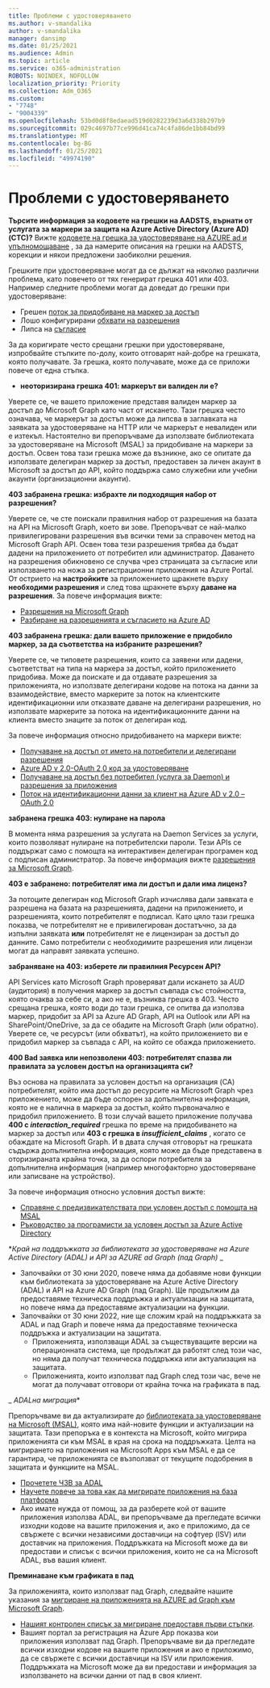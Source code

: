 ```yaml
---
title: Проблеми с удостоверяването
ms.author: v-smandalika
author: v-smandalika
manager: dansimp
ms.date: 01/25/2021
ms.audience: Admin
ms.topic: article
ms.service: o365-administration
ROBOTS: NOINDEX, NOFOLLOW
localization_priority: Priority
ms.collection: Adm_O365
ms.custom:
- "7748"
- "9004339"
ms.openlocfilehash: 53bd0d8f8edaead519d0282239d3a6d338b297b9
ms.sourcegitcommit: 029c4697b77ce996d41ca74c4fa86de1bb84bd99
ms.translationtype: MT
ms.contentlocale: bg-BG
ms.lasthandoff: 01/25/2021
ms.locfileid: "49974190"
---
```

# <a name="authentication-issues"></a>Проблеми с удостоверяването

**Търсите информация за кодовете на грешки на AADSTS, върнати от услугата за маркери за защита на Azure Active Directory (Azure AD) (СТС)?** Вижте [кодовете на грешка за удостоверяване на AZURE ad и упълномощаване](https://docs.microsoft.com/azure/active-directory/develop/reference-aadsts-error-codes) , за да намерите описания на грешки на AADSTS, корекции и някои предложени заобиколни решения.

Грешките при удостоверяване могат да се дължат на няколко различни проблема, като повечето от тях генерират грешка 401 или 403. Например следните проблеми могат да доведат до грешки при удостоверяване:

- Грешен [поток за придобиване на маркер за достъп](https://docs.microsoft.com/azure/active-directory/develop/authentication-vs-authorization) 
- Лошо конфигурирани [обхвати на разрешения](https://docs.microsoft.com/azure/active-directory/develop/v2-permissions-and-consent) 
- Липса на [съгласие](https://docs.microsoft.com/azure/active-directory/develop/howto-convert-app-to-be-multi-tenant#understanding-user-and-admin-consent)

За да коригирате често срещани грешки при удостоверяване, изпробвайте стъпките по-долу, които отговарят най-добре на грешката, която получавате. За грешка, която получавате, може да се приложи повече от една стъпка.

- **неоторизирана грешка 401: маркерът ви валиден ли е?**

Уверете се, че вашето приложение представя валиден маркер за достъп до Microsoft Graph като част от искането. Тази грешка често означава, че маркерът за достъп може да липсва в заглавката на заявката за удостоверяване на HTTP или че маркерът е невалиден или е изтекъл. Настоятелно ви препоръчваме да използвате библиотеката за удостоверяване на Microsoft (MSAL) за придобиване на маркери за достъп. Освен това тази грешка може да възникне, ако се опитате да използвате делегиран маркер за достъп, предоставен за личен акаунт в Microsoft за достъп до API, който поддържа само служебни или учебни акаунти (организационни акаунти).

**403 забранена грешка: избрахте ли подходящия набор от разрешения?**

Уверете се, че сте поискали правилния набор от разрешения на базата на API на Microsoft Graph, което ви зове. Препоръчват се най-малко привилегировани разрешения във всички теми за справочен метод на Microsoft Graph API. Освен това тези разрешения трябва да бъдат дадени на приложението от потребител или администратор. Даването на разрешения обикновено се случва чрез страницата за съгласие или използването на ножа за регистрационни приложения на Azure Portal. От острието на **настройките** за приложението щракнете върху **необходими разрешения** и след това щракнете върху **даване на разрешения**. За повече информация вижте:

- [Разрешения на Microsoft Graph](https://docs.microsoft.com/graph/permissions-reference) 
- [Разбиране на разрешенията и съгласието на Azure AD](https://docs.microsoft.com/azure/active-directory/develop/v2-permissions-and-consent)

**403 забранена грешка: дали вашето приложение е придобило маркер, за да съответства на избраните разрешения?**

Уверете се, че типовете разрешения, които са заявени или дадени, съответстват на типа на маркера за достъп, който приложението придобива. Може да поискате и да отдавате разрешения за приложенията, но използвате делегирани кодове на потока на данни за взаимодействие, вместо маркерите за поток на клиентските идентификационни или отказвате даване на делегирани разрешения, но използвате маркерите за потока на идентификационните данни на клиента вместо знаците за поток от делегиран код.

За повече информация относно придобиването на маркери вижте:

- [Получаване на достъп от името на потребители и делегирани разрешения](https://docs.microsoft.com/graph/auth-v2-user) 
- [Azure AD v 2.0-OAuth 2,0 код за удостоверяване](https://docs.microsoft.com/azure/active-directory/develop/v2-oauth2-auth-code-flow) 
- [Получаване на достъп без потребител (услуга за Daemon) и разрешения за приложения](https://docs.microsoft.com/graph/auth-v2-service) 
- [Поток на идентификационни данни за клиент на Azure AD v 2.0 – OAuth 2,0](https://docs.microsoft.com/azure/active-directory/develop/v2-oauth2-client-creds-grant-flow)

**забранена грешка 403: нулиране на парола**

В момента няма разрешения за услугата на Daemon Services за услуги, които позволяват нулиране на потребителски пароли. Тези APIs се поддържат само с помощта на интерактивен делегиран програмен код с подписан администратор. За повече информация вижте [разрешения за Microsoft Graph](https://docs.microsoft.com/graph/permissions-reference).

**403 е забранено: потребителят има ли достъп и дали има лиценз?**

За потоците делегиран код Microsoft Graph изчислява дали заявката е разрешена на базата на разрешенията, дадени на приложението, и разрешенията, които потребителят е подписал. Като цяло тази грешка показва, че потребителят не е привилегирован достатъчно, за да изпълни заявката **или** потребителят не е лицензиран за достъп до данните. Само потребители с необходимите разрешения или лицензи могат да направят заявката успешно.

**забраняване на 403: изберете ли правилния Ресурсен API?**

API Services като Microsoft Graph проверяват дали искането за *AUD* (аудитория) в получения маркер за достъп съвпада със стойността, която очаква за себе си, а ако не е, възниква грешка в 403. Често срещана грешка, която води до тази грешка, се опитва да използва маркер, придобит за API за Azure AD Graph, API на Outlook или API на SharePoint/OneDrive, за да се обадите на Microsoft Graph (или обратно). Уверете се, че ресурсът (или обхватът), на който приложението ви е придобил маркер за съвпада с API, на който се обажда приложението.

**400 Bad заявка или непозволени 403: потребителят спазва ли правилата за условен достъп на организацията си?**

Въз основа на правилата за условен достъп на организация (CA) потребителят, който има достъп до ресурсите на Microsoft Graph чрез приложението, може да бъде оспорен за допълнителна информация, която не е налична в маркера за достъп, който първоначално е придобил приложението. В този случай вашето приложение получава **400 с *interaction_required*** грешка по време на придобиването на маркер за достъп или **403 с грешка в *insufficient_claims*** , когато се обаждате на Microsoft Graph. И в двата случая отговорът на грешката съдържа допълнителна информация, която може да бъде представена в оторизираната крайна точка, за да оспори потребителя за допълнителна информация (например многофакторно удостоверяване или записване на устройство).

За повече информация относно условния достъп вижте:

- [Справяне с предизвикателствата при условен достъп с помощта на MSAL](https://docs.microsoft.com/azure/active-directory/develop/msal-error-handling-dotnet#conditional-access-and-claims-challenges) 
- [Ръководство за програмисти за условен достъп за Azure Active Directory](https://docs.microsoft.com/azure/active-directory/develop/v2-conditional-access-dev-guide)

**_Край на поддръжката за библиотеката за удостоверяване на Azure Active Directory (ADAL) и API за AZURE ad Graph (пад Graph)_* _

- Започвайки от 30 юни 2020, повече няма да добавяме нови функции към библиотеката за удостоверяване на Azure Active Directory (ADAL) и API на Azure AD Graph (пад Graph). Ще продължим да предоставяме техническа поддръжка и актуализации на защитата, но повече няма да предоставяме актуализации на функции.
- Започвайки от 30 юни 2022, ние ще сложим край на поддръжката за ADAL и пад Graph и повече няма да предоставяме техническа поддръжка и актуализации на защитата.
    - Приложенията, използващи ADAL за съществуващите версии на операционната система, ще продължат да работят след този час, но няма да получат техническа поддръжка или актуализация на защитата.
    - Приложенията, които използват пад Graph след този час, вече не могат да получават отговори от крайна точка на графиката в пад.

_ *ADALна миграция**

Препоръчваме ви да актуализирате до [библиотеката за удостоверяване на Microsoft (MSAL)](https://docs.microsoft.com/azure/active-directory/develop/v2-overview), която има най-новите функции и актуализации на защитата. Тази препоръка е в контекста на Microsoft, който мигрира приложенията си към MSAL в края на срока на поддръжката. Целта на мигрирането на приложения на Microsoft Apps към MSAL е да се гарантира, че приложенията се възползват от текущите подобрения в защитата и функциите на MSAL.

- [Прочетете ЧЗВ за ADAL](https://docs.microsoft.com/azure/active-directory/develop/msal-migration#frequently-asked-questions-faq) 
- [Научете повече за това как да мигрирате приложения на база платформа](https://docs.microsoft.com/azure/active-directory/develop/msal-migration#frequently-asked-questions-faq) 
- Ако имате нужда от помощ, за да разберете кой от вашите приложения използва ADAL, ви препоръчваме да прегледате всички изходни кодове на вашите приложения и, ако е приложимо, да се свържете с всички независими доставчици на софтуер (ISV) или доставчик на приложения. Поддръжката на Microsoft може да ви предостави и списък с всички приложения, които не са на Microsoft ADAL, във вашия клиент.

**Преминаване към графиката в пад**

За приложенията, които използват пад Graph, следвайте нашите указания за [мигриране на приложенията на AZURE ad Graph към Microsoft Graph](https://docs.microsoft.com/graph/migrate-azure-ad-graph-planning-checklist?view=graph-rest-1.0&preserve-view=true).

- [Нашият контролен списък за мигриране предоставя първи стъпки](https://docs.microsoft.com/graph/migrate-azure-ad-graph-planning-checklist). 
- Вашият портал за регистрация на Azure App показва кои приложения използват пад Graph. Препоръчваме ви да прегледате всички изходни кодове на вашите приложения и ако е приложимо, да се свържете с всички доставчици на ISV или приложения. Поддръжката на Microsoft може да ви предостави и информация за използването на всички данни от пад в своя клиент.

 










